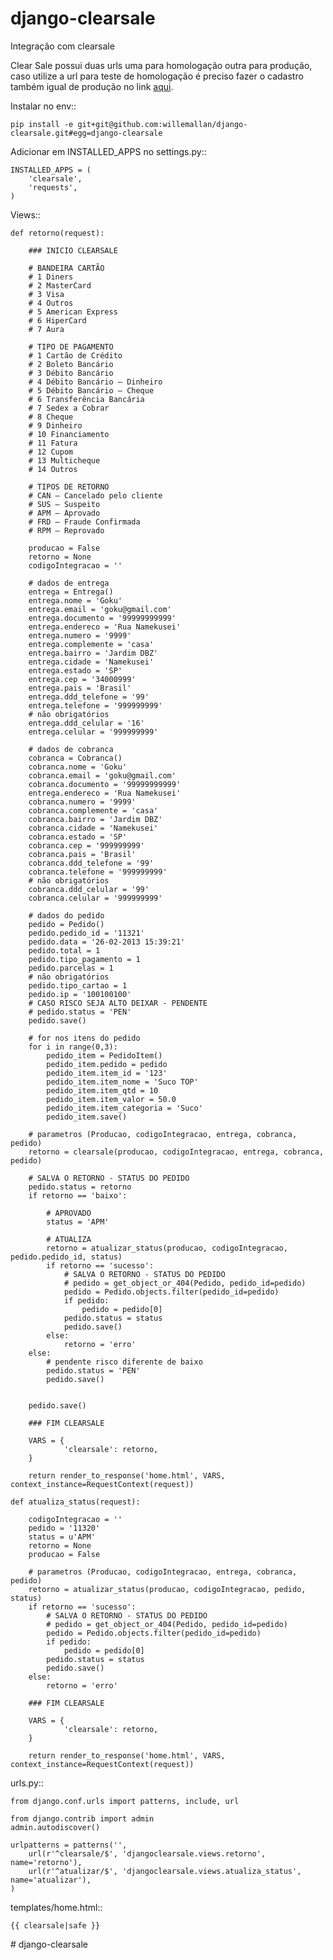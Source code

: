django-clearsale
================

Integração com clearsale

Clear Sale possui duas urls uma para homologação outra para produção, caso utilize a url para teste de homologação é preciso fazer o cadastro também igual de produção no link <a href="http://homologacao.clearsale.com.br/loja/Cadastro.aspx" target="blank">aqui</a>.

Instalar no env::

    pip install -e git+git@github.com:willemallan/django-clearsale.git#egg=django-clearsale

Adicionar em INSTALLED_APPS no settings.py::

    INSTALLED_APPS = (
        'clearsale',
        'requests',
    )

Views::

    def retorno(request):

        ### INICIO CLEARSALE

        # BANDEIRA CARTÃO
        # 1 Diners
        # 2 MasterCard
        # 3 Visa
        # 4 Outros
        # 5 American Express
        # 6 HiperCard
        # 7 Aura

        # TIPO DE PAGAMENTO
        # 1 Cartão de Crédito
        # 2 Boleto Bancário
        # 3 Débito Bancário
        # 4 Débito Bancário – Dinheiro
        # 5 Débito Bancário – Cheque
        # 6 Transferência Bancária
        # 7 Sedex a Cobrar
        # 8 Cheque
        # 9 Dinheiro
        # 10 Financiamento
        # 11 Fatura
        # 12 Cupom
        # 13 Multicheque
        # 14 Outros

        # TIPOS DE RETORNO
        # CAN – Cancelado pelo cliente
        # SUS – Suspeito
        # APM – Aprovado
        # FRD – Fraude Confirmada
        # RPM – Reprovado

        producao = False
        retorno = None
        codigoIntegracao = ''

        # dados de entrega
        entrega = Entrega()
        entrega.nome = 'Goku'
        entrega.email = 'goku@gmail.com'
        entrega.documento = '99999999999'
        entrega.endereco = 'Rua Namekusei'
        entrega.numero = '9999'
        entrega.complemente = 'casa'
        entrega.bairro = 'Jardim DBZ'
        entrega.cidade = 'Namekusei'
        entrega.estado = 'SP'
        entrega.cep = '34000999'
        entrega.pais = 'Brasil'
        entrega.ddd_telefone = '99'
        entrega.telefone = '999999999'
        # não obrigatórios
        entrega.ddd_celular = '16'
        entrega.celular = '999999999'

        # dados de cobranca
        cobranca = Cobranca()
        cobranca.nome = 'Goku'
        cobranca.email = 'goku@gmail.com'
        cobranca.documento = '99999999999'
        entrega.endereco = 'Rua Namekusei'
        cobranca.numero = '9999'
        cobranca.complemente = 'casa'
        cobranca.bairro = 'Jardim DBZ'
        cobranca.cidade = 'Namekusei'
        cobranca.estado = 'SP'
        cobranca.cep = '999999999'
        cobranca.pais = 'Brasil'
        cobranca.ddd_telefone = '99'
        cobranca.telefone = '999999999'
        # não obrigatórios
        cobranca.ddd_celular = '99'
        cobranca.celular = '999999999'

        # dados do pedido
        pedido = Pedido()
        pedido.pedido_id = '11321'
        pedido.data = '26-02-2013 15:39:21'
        pedido.total = 1
        pedido.tipo_pagamento = 1
        pedido.parcelas = 1
        # não obrigatórios
        pedido.tipo_cartao = 1
        pedido.ip = '100100100'
        # CASO RISCO SEJA ALTO DEIXAR - PENDENTE
        # pedido.status = 'PEN'
        pedido.save()

        # for nos itens do pedido
        for i in range(0,3):
            pedido_item = PedidoItem()
            pedido_item.pedido = pedido
            pedido_item.item_id = '123'
            pedido_item.item_nome = 'Suco TOP'
            pedido_item.item_qtd = 10
            pedido_item.item_valor = 50.0
            pedido_item.item_categoria = 'Suco'
            pedido_item.save()

        # parametros (Producao, codigoIntegracao, entrega, cobranca, pedido)
        retorno = clearsale(producao, codigoIntegracao, entrega, cobranca, pedido)

        # SALVA O RETORNO - STATUS DO PEDIDO
        pedido.status = retorno
        if retorno == 'baixo':

            # APROVADO
            status = 'APM'

            # ATUALIZA
            retorno = atualizar_status(producao, codigoIntegracao, pedido.pedido_id, status)
            if retorno == 'sucesso':
                # SALVA O RETORNO - STATUS DO PEDIDO
                # pedido = get_object_or_404(Pedido, pedido_id=pedido)
                pedido = Pedido.objects.filter(pedido_id=pedido)
                if pedido:
                    pedido = pedido[0]
                pedido.status = status
                pedido.save()
            else:
                retorno = 'erro'
        else:
            # pendente risco diferente de baixo
            pedido.status = 'PEN'
            pedido.save()


        pedido.save()

        ### FIM CLEARSALE

        VARS = {
                'clearsale': retorno,
        }

        return render_to_response('home.html', VARS, context_instance=RequestContext(request))

    def atualiza_status(request):

        codigoIntegracao = ''
        pedido = '11320'
        status = u'APM'
        retorno = None
        producao = False

        # parametros (Producao, codigoIntegracao, entrega, cobranca, pedido)
        retorno = atualizar_status(producao, codigoIntegracao, pedido, status)
        if retorno == 'sucesso':
            # SALVA O RETORNO - STATUS DO PEDIDO
            # pedido = get_object_or_404(Pedido, pedido_id=pedido)
            pedido = Pedido.objects.filter(pedido_id=pedido)
            if pedido:
                pedido = pedido[0]
            pedido.status = status
            pedido.save()
        else:
            retorno = 'erro'

        ### FIM CLEARSALE

        VARS = {
                'clearsale': retorno,
        }

        return render_to_response('home.html', VARS, context_instance=RequestContext(request))

urls.py::

    from django.conf.urls import patterns, include, url

    from django.contrib import admin
    admin.autodiscover()

    urlpatterns = patterns('',
        url(r'^clearsale/$', 'djangoclearsale.views.retorno', name='retorno'),
        url(r'^atualizar/$', 'djangoclearsale.views.atualiza_status', name='atualizar'),
    )

templates/home.html::

    {{ clearsale|safe }}
#   d j a n g o - c l e a r s a l e  
 